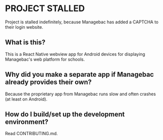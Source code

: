 # PROJECT STALLED
Project is stalled indefinitely, because Managebac has added a CAPTCHA to their login website.

## What is this?
This is a React Native webview app for Android devices for displaying Managebac's web platform for schools.

## Why did you make a separate app if Managebac already provides their own?
Because the proprietary app from Managebac runs slow and often crashes (at least on Android).

## How do I build/set up the development environment?
Read CONTRIBUTING.md.
